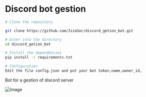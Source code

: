 # Discord bot gestion

```bash
# Clone the repository

git clone https://github.com/JizaSec/discord_getion_bot.git

# Enter into the directory
cd discord_getion_bot

# Install the dependencies
pip install -r requirements.txt

# Configuration
Edit the file config.json and put your bot token,name,owner_id,

```

Bot for a gestion of discord server

![image](https://github.com/user-attachments/assets/043898f0-7952-4477-a33e-708155c10c37)
